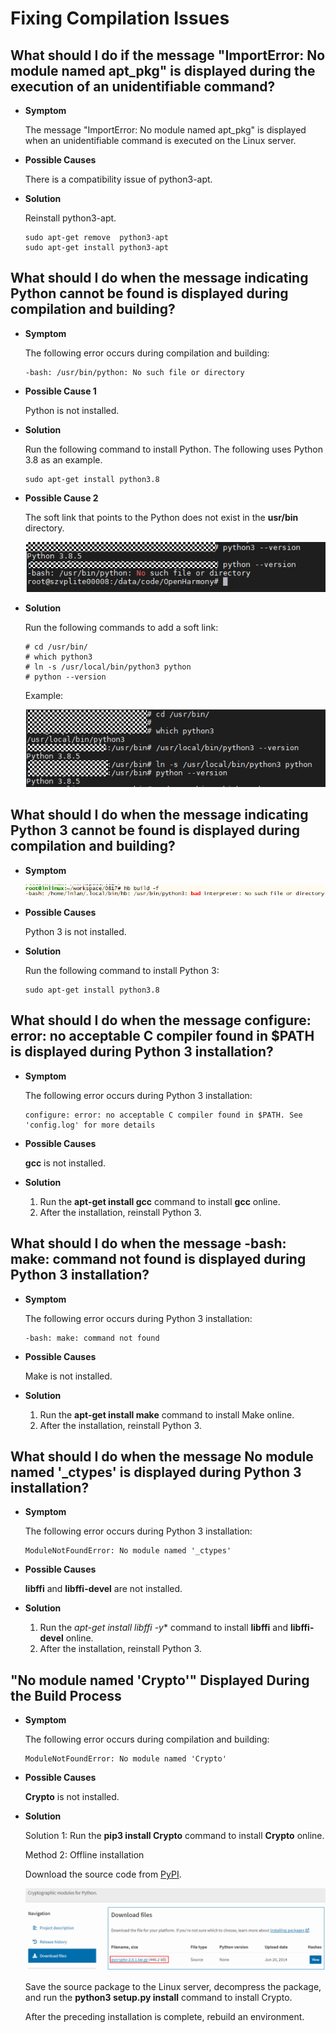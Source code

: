 # Fixing Compilation Issues


## What should I do if the message "ImportError: No module named apt_pkg" is displayed during the execution of an unidentifiable command?

- **Symptom**

  The message "ImportError: No module named apt_pkg" is displayed when an unidentifiable command is executed on the Linux server.

- **Possible Causes**

  There is a compatibility issue of python3-apt.

- **Solution**

  Reinstall python3-apt.

    
  ```
  sudo apt-get remove  python3-apt
  sudo apt-get install python3-apt
  ```


## What should I do when the message indicating Python cannot be found is displayed during compilation and building?

- **Symptom**

  The following error occurs during compilation and building:

    
  ```
  -bash: /usr/bin/python: No such file or directory
  ```

- **Possible Cause 1**

  Python is not installed.

- **Solution**

  Run the following command to install Python. The following uses Python 3.8 as an example.

    
  ```
  sudo apt-get install python3.8
  ```

- **Possible Cause 2**

  The soft link that points to the Python does not exist in the **usr/bin** directory.

  ![en-us_image_0000001226922322](figures/en-us_image_0000001226922322.png)

- **Solution**

  Run the following commands to add a soft link:

    
  ```
  # cd /usr/bin/ 
  # which python3
  # ln -s /usr/local/bin/python3 python
  # python --version
  ```

  Example:

  ![en-us_image_0000001271562453](figures/en-us_image_0000001271562453.png)


## What should I do when the message indicating Python 3 cannot be found is displayed during compilation and building?

- **Symptom**

  ![en-us_image_0000001226602414](figures/en-us_image_0000001226602414.png)

- **Possible Causes**

  Python 3 is not installed.

- **Solution**

  Run the following command to install Python 3:

    
  ```
  sudo apt-get install python3.8
  ```


## What should I do when the message configure: error: no acceptable C compiler found in $PATH is displayed during Python 3 installation?

- **Symptom**

  The following error occurs during Python 3 installation:

    
  ```
  configure: error: no acceptable C compiler found in $PATH. See 'config.log' for more details
  ```

- **Possible Causes**

  **gcc** is not installed.

- **Solution**

  1. Run the **apt-get install gcc** command to install **gcc** online.
  2. After the installation, reinstall Python 3.


## What should I do when the message -bash: make: command not found is displayed during Python 3 installation?

- **Symptom**

  The following error occurs during Python 3 installation:

    
  ```
  -bash: make: command not found
  ```

- **Possible Causes**

  Make is not installed.

- **Solution**

  1. Run the **apt-get install make** command to install Make online.
  2. After the installation, reinstall Python 3.


## What should I do when the message No module named '_ctypes' is displayed during Python 3 installation?

- **Symptom**

  The following error occurs during Python 3 installation:

    
  ```
  ModuleNotFoundError: No module named '_ctypes'
  ```

- **Possible Causes**

  **libffi** and **libffi-devel** are not installed.

- **Solution**

  1. Run the **apt-get install libffi* -y** command to install **libffi** and **libffi-devel** online.
  2. After the installation, reinstall Python 3.


## "No module named 'Crypto'" Displayed During the Build Process

- **Symptom**

  The following error occurs during compilation and building:

    
  ```
  ModuleNotFoundError: No module named 'Crypto'
  ```

- **Possible Causes**

  **Crypto** is not installed.

- **Solution**

  Solution 1: Run the **pip3 install Crypto** command to install **Crypto** online.

  Method 2: Offline installation

  Download the source code from [PyPI](https://pypi.org/project/pycrypto/#files).

  ![en-us_image_0000001227082334](figures/en-us_image_0000001227082334.png)

  Save the source package to the Linux server, decompress the package, and run the **python3 setup.py install** command to install Crypto.

  After the preceding installation is complete, rebuild an environment.

